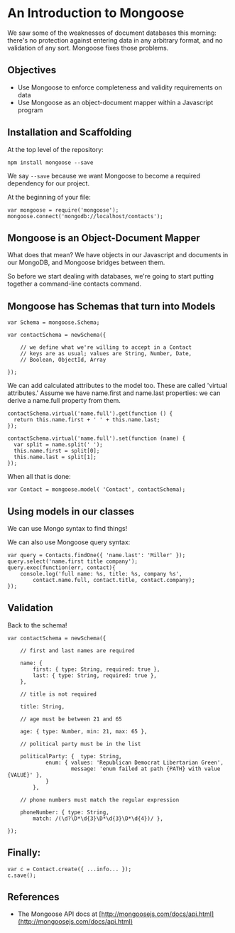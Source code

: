 # An Introduction to Mongoose

We saw some of the weaknesses of document databases this morning: there's no protection against entering data in any arbitrary format, and no validation of any sort.  Mongoose fixes those problems.

## Objectives

* Use Mongoose to enforce completeness and validity requirements on data
* Use Mongoose as an object-document mapper within a Javascript program

## Installation and Scaffolding

At the top level of the repository:

```
npm install mongoose --save
```

We say `--save` because we want Mongoose to become a required dependency for our project.

At the beginning of your file:

```
var mongoose = require('mongoose');
mongoose.connect('mongodb://localhost/contacts');
```
## Mongoose is an Object-Document Mapper

What does that mean?  We have objects in our Javascript and documents in our MongoDB, and Mongoose bridges between them.

So before we start dealing with databases, we're going to start putting together a command-line contacts command.

## Mongoose has Schemas that turn into Models

```
var Schema = mongoose.Schema;

var contactSchema = newSchema({

    // we define what we're willing to accept in a Contact
    // keys are as usual; values are String, Number, Date,
    // Boolean, ObjectId, Array

});
```

We can add calculated attributes to the model too.  These are called 'virtual attributes.'  Assume we have name.first and name.last properties: we can derive a name.full property from them.

```
contactSchema.virtual('name.full').get(function () {
  return this.name.first + ' ' + this.name.last;
});

contactSchema.virtual('name.full').set(function (name) {
  var split = name.split(' ');
  this.name.first = split[0];
  this.name.last = split[1];
});
```

When all that is done:

```
var Contact = mongoose.model( 'Contact', contactSchema);
```

## Using models in our classes

We can use Mongo syntax to find things!

We can also use Mongoose query syntax:

```
var query = Contacts.findOne({ 'name.last': 'Miller' });
query.select('name.first title company');
query.exec(function(err, contact){
    console.log('full name: %s, title: %s, company %s',
        contact.name.full, contact.title, contact.company);
});
```

## Validation

Back to the schema!

```
var contactSchema = newSchema({

    // first and last names are required

    name: {
        first: { type: String, required: true },
        last: { type: String, required: true },
    },

    // title is not required

    title: String,

    // age must be between 21 and 65

    age: { type: Number, min: 21, max: 65 },

    // political party must be in the list

    politicalParty: {  type: String, 
            enum: { values: 'Republican Democrat Libertarian Green',
                    message: 'enum failed at path {PATH} with value {VALUE}' },
            }
        },

    // phone numbers must match the regular expression

    phoneNumber: { type: String,
        match: /(\d?\D*\d{3}\D*\d{3}\D*\d{4})/ },

});
```


## Finally:

```
var c = Contact.create({ ...info... });
c.save();
```

## References

* The Mongoose API docs at [http://mongoosejs.com/docs/api.html](http://mongoosejs.com/docs/api.html)

